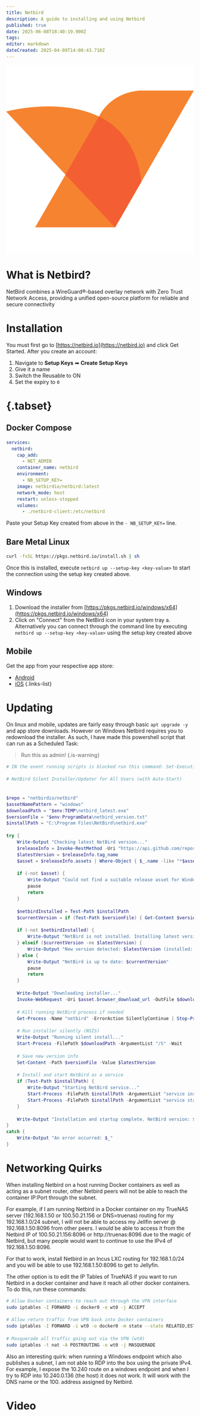 ```yaml
---
title: Netbird
description: A guide to installing and using Netbird
published: true
date: 2025-06-08T18:40:19.900Z
tags: 
editor: markdown
dateCreated: 2025-04-09T14:00:43.710Z
---
```


![netbird.png](/netbird.png)


# What is Netbird?
NetBird combines a WireGuard®-based overlay network with Zero Trust Network Access, providing a unified open-source platform for reliable and secure connectivity

# Installation
You must first go to [https://netbird.io](https://netbird.io) and click Get Started. After you create an account:
1. Navigate to **Setup Keys** ➡ **Create Setup Keys**
1. Give it a name
1. Switch the Reusable to ON
1. Set the expiry to `0`

# {.tabset}
## Docker Compose
```yaml
services:
  netbird:
    cap_add:
      - NET_ADMIN
    container_name: netbird
    environment:
      - NB_SETUP_KEY=
    image: netbirdio/netbird:latest
    network_mode: host
    restart: unless-stopped
    volumes:
      - ./netbird-client:/etc/netbird
```
Paste your Setup Key created from above in the `- NB_SETUP_KEY=` line.

## Bare Metal Linux

```bash
curl -fsSL https://pkgs.netbird.io/install.sh | sh
```
Once this is installed, execute `netbird up --setup-key <key-value>` to start the connection using the setup key created above.

## Windows
1. Download the installer from [https://pkgs.netbird.io/windows/x64](https://pkgs.netbird.io/windows/x64)
1. Click on "Connect" from the NetBird icon in your system tray
a. Alternatively you can connect through the command line by executing `netbird up --setup-key <key-value>` using the setup key created above

## Mobile

Get the app from your respective app store:
- [Android](https://play.google.com/store/apps/details?id=io.netbird.client)
- [iOS](https://apps.apple.com/us/app/netbird-p2p-vpn/id6469329339)
{.links-list}

# Updating
On linux and mobile, updates are fairly easy through basic `apt upgrade -y` and app store downloads. However on Windows Netbird requires you to redownload the installer. As such, I have made this powershell script that can run as a Scheduled Task:

> Run this as admin!
{.is-warning}


```powershell
# IN the event running scripts is blocked run this command: Set-ExecutionPolicy -Scope CurrentUser -ExecutionPolicy RemoteSigned -Force

# NetBird Silent Installer/Updater for All Users (with Auto-Start)


$repo = "netbirdio/netbird"
$assetNamePattern = "windows"
$downloadPath = "$env:TEMP\netbird_latest.exe"
$versionFile = "$env:ProgramData\netbird_version.txt"
$installPath = "C:\Program Files\NetBird\netbird.exe"

try {
    Write-Output "Checking latest NetBird version..."
    $releaseInfo = Invoke-RestMethod -Uri "https://api.github.com/repos/$repo/releases/latest" -Headers @{ "User-Agent" = "PowerShell" }
    $latestVersion = $releaseInfo.tag_name
    $asset = $releaseInfo.assets | Where-Object { $_.name -like "*$assetNamePattern*" -and $_.name -like "*.exe" } | Select-Object -First 1

    if (-not $asset) {
        Write-Output "Could not find a suitable release asset for Windows."
        pause
        return
    }

    $netbirdInstalled = Test-Path $installPath
    $currentVersion = if (Test-Path $versionFile) { Get-Content $versionFile -ErrorAction SilentlyContinue } else { "" }

    if (-not $netbirdInstalled) {
        Write-Output "NetBird is not installed. Installing latest version $latestVersion..."
    } elseif ($currentVersion -ne $latestVersion) {
        Write-Output "New version detected: $latestVersion (installed: $currentVersion). Updating..."
    } else {
        Write-Output "NetBird is up to date: $currentVersion"
        pause
        return
    }

    Write-Output "Downloading installer..."
    Invoke-WebRequest -Uri $asset.browser_download_url -OutFile $downloadPath

    # Kill running NetBird process if needed
    Get-Process -Name "netbird" -ErrorAction SilentlyContinue | Stop-Process -Force

    # Run installer silently (NSIS)
    Write-Output "Running silent install..."
    Start-Process -FilePath $downloadPath -ArgumentList "/S" -Wait

    # Save new version info
    Set-Content -Path $versionFile -Value $latestVersion

    # Install and start NetBird as a service
    if (Test-Path $installPath) {
        Write-Output "Starting NetBird service..."
        Start-Process -FilePath $installPath -ArgumentList "service install" -Wait
        Start-Process -FilePath $installPath -ArgumentList "service start" -Wait
    }

    Write-Output "Installation and startup complete. NetBird version: $latestVersion"
}
catch {
    Write-Output "An error occurred: $_"
}
```

# Networking Quirks
When installing Netbird on a host running Docker containers as well as acting as a subnet router, other Netbird peers will not be able to reach the container IP:Port through the subnet.

For example, if I am running Netbird in a Docker container on my TrueNAS server (192.168.1.50 or 100.50.21.156 or DNS=truenas) routing for my 192.168.1.0/24 subnet, I will not be able to access my Jellfin server @ 192.168.1.50:8096 from other peers. I *would* be able to access it from the Netbird IP of 100.50.21.156:8096 or http://truenas:8096 due to the magic of Netbird, but many people would want to continue to use the IPv4 of 192.168.1.50:8096.

For that to work, install Netbird in an Incus LXC routing for 192.168.1.0/24 and you will be able to use 192.168.1.50:8096 to get to Jellyfin.

The other option is to edit the IP Tables of TrueNAS if you want to run Netbird in a docker container and have it reach all other docker containers. To do this, run these commands:

```bash
# Allow Docker containers to reach out through the VPN interface
sudo iptables -I FORWARD -i docker0 -o wt0 -j ACCEPT

# Allow return traffic from VPN back into Docker containers
sudo iptables -I FORWARD -i wt0 -o docker0 -m state --state RELATED,ESTABLISHED -j ACCEPT

# Masquerade all traffic going out via the VPN (wt0)
sudo iptables -t nat -A POSTROUTING -o wt0 -j MASQUERADE
```

Also an interesting quirk: when running a Windows endpoint which also publishes a subnet, I am not able to RDP into the box using the private IPv4. For example, I expose the 10.240 route on a windows endpoint and when I try to RDP into 10.240.0.136 (the host) it does not work. It will work with the DNS name or the 100. address assigned by Netbird.

# Video
[](https://youtu.be/skbWnMSwZcE)
